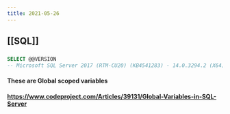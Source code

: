```yaml
---
title: 2021-05-26
---
```


## [[SQL]]
###
```sql
SELECT @@VERSION
-- Microsoft SQL Server 2017 (RTM-CU20) (KB4541283) - 14.0.3294.2 (X64)   Mar 13 2020 14:53:45   Copyright (C) 2017 Microsoft Corporation  Developer Edition (64-bit) on Windows Server 2016 Standard 10.0 <X64> (Build 14393: ) (Hypervisor) 
```
#### These are Global scoped variables
#### https://www.codeproject.com/Articles/39131/Global-Variables-in-SQL-Server
##
